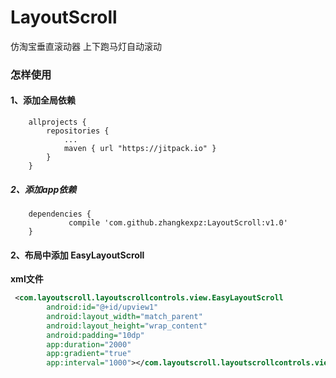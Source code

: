 # LayoutScroll
仿淘宝垂直滚动器 上下跑马灯自动滚动

### 怎样使用

#### 1、添加全局依赖<br>

```
    allprojects {
		repositories {
			...
			maven { url "https://jitpack.io" }
		}
	}
```


##### 2、添加app依赖

```
    dependencies {
	         compile 'com.github.zhangkexpz:LayoutScroll:v1.0'
	}
```

#### 2、布局中添加 EasyLayoutScroll <br>

**xml文件**

```xml
 <com.layoutscroll.layoutscrollcontrols.view.EasyLayoutScroll
        android:id="@+id/upview1"
        android:layout_width="match_parent"
        android:layout_height="wrap_content"
        android:padding="10dp"
        app:duration="2000"
        app:gradient="true"
        app:interval="1000"></com.layoutscroll.layoutscrollcontrols.view.EasyLayoutScroll>

```
